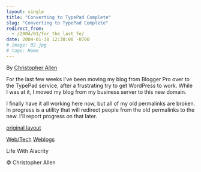 ```yaml
---
layout: single
title: "Converting to TypePad Complete"
slug: "Converting to TypePad Complete"
redirect_from:
  - /2004/01/for_the_last_fe/
date: 2004-01-30 12:30:00 -0700
# image: 02.jpg
# tags: Home
---
```


By [Christopher Allen](/about)

For the last few weeks I've been moving my blog from Blogger Pro over to the TypePad service, after a frustrating try to get WordPress to work. While I was at it, I moved my blog from my business server to this new domain.

I finally have it all working here now, but all of my old permalinks are broken. In progress is a utility that will redirect people from the old permalinks to the new. I'll report progress on that later.  

[original layout](/previous/2004/01/for_the_last_fe.html)

[Web/Tech](/tags/web/tech/) [Weblogs](/tags/weblogs/)

Life With Alacrity

© Christopher Allen